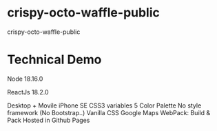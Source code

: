 # crispy-octo-waffle-public
crispy-octo-waffle-public

# Technical Demo
Node 18.16.0

ReactJs 18.2.0 

Desktop + Movile iPhone SE
CSS3 variables
5 Color Palette
No style framework (No Bootstrap..)
Vanilla CSS
Google Maps
WebPack: Build & Pack
Hosted in Github Pages
